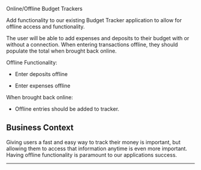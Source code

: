  Online/Offline Budget Trackers

Add functionality to our existing Budget Tracker application to allow for offline access and functionality.

The user will be able to add expenses and deposits to their budget with or without a connection. When entering transactions offline, they should populate the total when brought back online.

Offline Functionality:

  * Enter deposits offline

  * Enter expenses offline

When brought back online:

  * Offline entries should be added to tracker.



## Business Context

Giving users a fast and easy way to track their money is important, but allowing them to access that information anytime is even more important. Having offline functionality is paramount to our applications success.




- - -





